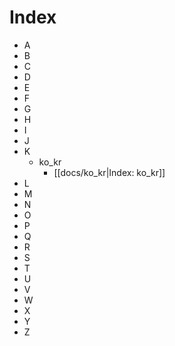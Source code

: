 
# Index

* A
* B
* C
* D
* E
* F
* G
* H
* I
* J
* K
  * ko_kr
    * [[docs/ko_kr|Index: ko_kr]]
* L
* M
* N
* O
* P
* Q
* R
* S
* T
* U
* V
* W
* X
* Y
* Z
